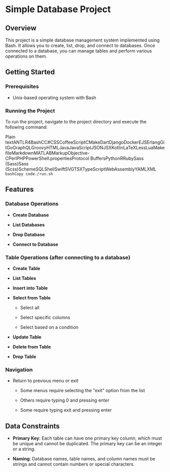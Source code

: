 Simple Database Project
=======================

Overview
--------

This project is a simple database management system implemented using Bash. It allows you to create, list, drop, and connect to databases. Once connected to a database, you can manage tables and perform various operations on them.

Getting Started
---------------

### Prerequisites

*   Unix-based operating system with Bash
    

### Running the Project

To run the project, navigate to the project directory and execute the following command:

Plain textANTLR4BashCC#CSSCoffeeScriptCMakeDartDjangoDockerEJSErlangGitGoGraphQLGroovyHTMLJavaJavaScriptJSONJSXKotlinLaTeXLessLuaMakefileMarkdownMATLABMarkupObjective-CPerlPHPPowerShell.propertiesProtocol BuffersPythonRRubySass (Sass)Sass (Scss)SchemeSQLShellSwiftSVGTSXTypeScriptWebAssemblyYAMLXML`   bashCopy code./run.sh   `

Features
--------

### Database Operations

*   **Create Database**
    
*   **List Databases**
    
*   **Drop Database**
    
*   **Connect to Database**
    

### Table Operations (after connecting to a database)

*   **Create Table**
    
*   **List Tables**
    
*   **Insert into Table**
    
*   **Select from Table**
    
    *   Select all
        
    *   Select specific columns
        
    *   Select based on a condition
        
*   **Update Table**
    
*   **Delete from Table**
    
*   **Drop Table**
    

### Navigation

*   Return to previous menu or exit
    
    *   Some menus require selecting the "exit" option from the list
        
    *   Others require typing 0 and pressing enter
        
    *   Some require typing exit and pressing enter
        

Data Constraints
----------------

*   **Primary Key**: Each table can have one primary key column, which must be unique and cannot be duplicated. The primary key can be an integer or a string.
    
*   **Naming**: Database names, table names, and column names must be strings and cannot contain numbers or special characters.